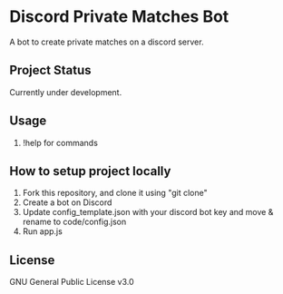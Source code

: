 # Discord Private Matches Bot
A bot to create private matches on a discord server.

## Project Status
Currently under development.

## Usage
1. !help for commands

## How to setup project locally
1. Fork this repository, and clone it using "git clone"
2. Create a bot on Discord
3. Update config_template.json with your discord bot key and move & rename to code/config.json
4. Run app.js

## License
GNU General Public License v3.0
